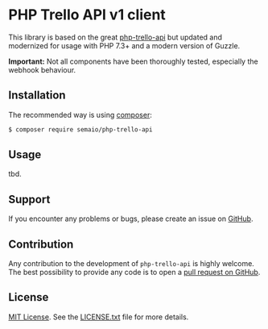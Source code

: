 PHP Trello API v1 client
========================

This library is based on the great [php-trello-api](https://github.com/cdaguerre/php-trello-api/) but updated and modernized for usage with PHP 7.3+ and a modern version of Guzzle.

**Important:** Not all components have been thoroughly tested, especially the webhook behaviour.

## Installation

The recommended way is using [composer](http://getcomposer.org):

```bash
$ composer require semaio/php-trello-api
```

## Usage

tbd.

## Support

If you encounter any problems or bugs, please create an issue on [GitHub](https://github.com/semaio/php-trello-api/issues).

## Contribution

Any contribution to the development of `php-trello-api` is highly welcome. The best possibility to provide any code is to open a [pull request on GitHub](https://help.github.com/articles/using-pull-requests).

## License

[MIT License](https://opensource.org/licenses/mit). See the [LICENSE.txt](LICENSE.txt) file for more details.
